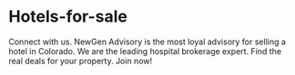 # Hotels-for-sale
Connect with us. NewGen Advisory is the most loyal advisory for selling a hotel in Colorado. We are the leading hospital brokerage expert. Find the real deals for your property. Join now!

